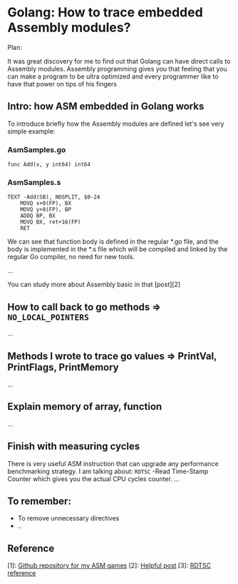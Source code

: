 


# Golang: How to trace embedded Assembly modules?


Plan: 

It was great discovery for me to find out that Golang can have direct calls to 
Assembly modules. Assembly programming gives you that feeling that you can make a program to be ultra optimized and every programmer like to have that power on tips of his fingers

## Intro: how ASM embedded in Golang works 
To introduce briefly how the Assembly modules are defined let's see very simple example: 

### AsmSamples.go

```Golang 
func Add(x, y int64) int64
```

### AsmSamples.s
```Assembly  
TEXT ·Add(SB), NOSPLIT, $0-24
    MOVQ x+0(FP), BX
    MOVQ y+8(FP), BP
    ADDQ BP, BX
    MOVQ BX, ret+16(FP)
    RET
```

We can see that function body is defined in the regular *.go file, and the body is implemented in the *.s file which will be compiled and linked by the regular Go compiler, no need for new tools.

...

You can study more about Assembly basic in that [post][2]  


## How to call back to go methods => `NO_LOCAL_POINTERS`
...
## Methods I wrote to trace go values => PrintVal, PrintFlags, PrintMemory
...
## Explain memory of array, function
...
## Finish with measuring cycles
There is very useful ASM instruction that can upgrade any performance benchmarking strategy. I am talking about: `RDTSC` -Read Time-Stamp Counter which gives you the actual CPU cycles counter. 
...
## To remember: 
  * To remove unnecessary directives 
  * ..
  
## Reference
[1]: [Github repository for my ASM games](https://github.com/meritos/go-study/tree/master/asm)
[2]: [Helpful post](https://blog.sgmansfield.com/2017/04/a-foray-into-go-assembly-programming/)
[3]: [RDTSC reference](http://x86.renejeschke.de/html/file_module_x86_id_278.html)


